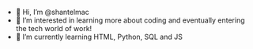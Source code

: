 - 👋 Hi, I’m @shantelmac
- 👀 I’m interested in learning more about coding and eventually entering the tech world of work!
- 🌱 I’m currently learning HTML, Python, SQL and JS
<!---
shantelmac/shantelmac is a ✨ special ✨ repository because its `README.md` (this file) appears on your GitHub profile.
You can click the Preview link to take a look at your changes.
--->
